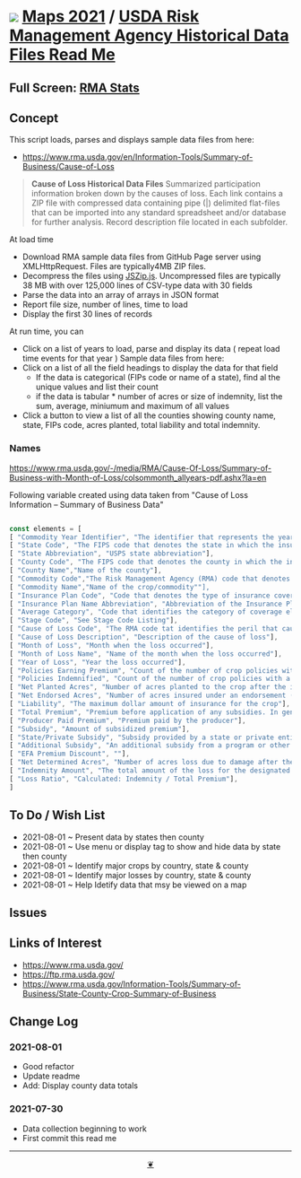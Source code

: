 # [![](https://theo-armour.github.io/maps-2021/lib/assets/icons/mark-github.svg )](https://github.com/theo-armour/maps-2021/tree/main/sandbox/rma-stats "Source code on GitHub" ) [Maps 2021]( https://theo-armour.github.io/maps-2021/ "Home page" ) / [USDA Risk Management Agency Historical Data Files Read Me]( https://theo-armour.github.io/maps-2021/#sandbox/rma-stats/README.md)


<!--@@@
<div class=iframe-resize ><iframe src=https://theo-armour.github.io/maps-2021/sandbox/rma-stats/ height=100% width=100% ></iframe></div>
_"RMA Stats" in a resizable window. One finger to rotate. Two to zoom._
@@@-->


## Full Screen: [RMA Stats]( https://theo-armour.github.io/maps-2021/sandbox/rma-stats/ )


## Concept

This script loads, parses and displays sample data files from here:

* https://www.rma.usda.gov/en/Information-Tools/Summary-of-Business/Cause-of-Loss

><b>Cause of Loss Historical Data Files</b>
>Summarized participation information broken down by the causes of loss. Each link contains a ZIP file with compressed data containing pipe (|) delimited flat-files that can be imported into any standard spreadsheet and/or database for further analysis. Record description file located in each subfolder.

At load time

* Download RMA sample data files from GitHub Page server using XMLHttpRequest. Files are typically4MB ZIP files.
* Decompress the files using [JSZip.js]( https://stuk.github.io/jszip/ ). Uncompressed files are typically 38 MB with over 125,000 lines of CSV-type data with 30 fields
* Parse the data into an array of arrays in JSON format
* Report file size, number of lines, time to load
* Display the first 30 lines of records

At run time, you can

* Click on a list of years to load, parse and display its data ( repeat load time events for that year )
Sample data files from here:
* Click on a list of all the field headings to display the data for that field
	* If the data is categorical (FIPs code or name of a state), find al the unique values and list their count
	* if the data is tabular * number of acres or size of indemnity, list the sum, average, miniumum and maximum of all values
* Click a button to view a list of all the counties showing county name, state, FIPs code, acres planted, total liability and total indemnity.

### Names

https://www.rma.usda.gov/-/media/RMA/Cause-Of-Loss/Summary-of-Business-with-Month-of-Loss/colsommonth_allyears-pdf.ashx?la=en

Following variable created using data taken from "Cause of Loss Information – Summary of Business Data"

``` JavaScript

const elements = [
[ "Commodity Year Identifier", "The identifier that represents the year in which the crop commodity is normally harvested and indicates the policy year for which coverage was provided"],
[ "State Code", "The FIPS code that denotes the state in which the insured farm is located"],
[ "State Abbreviation", "USPS state abbreviation"],
[ "County Code", "The FIPS code that denotes the county in which the insured farm is located"],
[ "County Name","Name of the county"],
[ "Commodity Code","The Risk Management Agency (RMA) code that denotes the crop/commodity for which the policy is issued"],
[ "Commodity Name","Name of the crop/commodity""],
[ "Insurance Plan Code", "Code that denotes the type of insurance coverage is selected for the insured crop (e.g.APH, Revenue, Dollar, etc.)"],
[ "Insurance Plan Name Abbreviation", "Abbreviation of the Insurance Plan Name"],
[ "Average Category", "Code that identifies the category of coverage elected :A = Buyup ; C = CAT ; E = Existing Coverage Policy ; L = Limited Coverage""],
[ "Stage Code", "See Stage Code Listing"],
[ "Cause of Loss Code", "The RMA code tat identifies the peril that caused the loss on the crop"],
[ "Cause of Loss Description", "Description of the cause of loss"],
[ "Month of Loss", "Month when the loss occurred"],
[ "Month of Loss Name", "Name of the month when the loss occurred"],
[ "Year of Loss", "Year the loss occurred"],
[ "Policies Earning Premium", "Count of the number of crop policies with premium NOTE : Not available for years prior to 1989"],
[ "Policies Indemnified", "Count of the number of crop policies with a reported loss"],
[ "Net Planted Acres", "Number of acres planted to the crop after the insured’s share is applied"],
[ "Net Endorsed Acres", "Number of acres insured under an endorsement (e.g. SCO, STAX, Margin Protction)"],
[ "Liability", "The maximum dollar amount of insurance for the crop"],
[ "Total Premium", "Premium before application of any subsidies. In general, the base premium rates times liability (Also called the base premium)"],
[ "Producer Paid Premium", "Premium paid by the producer"],
[ "Subsidy", "Amount of subsidized premium"],
[ "State/Private Subsidy", "Subsidy provided by a state or private entity"],
[ "Additional Subsidy", "An additional subsidy from a program or other process. 2021 Additional subsidy represents Pandemic Cover Crop Program amount"],
[ "EFA Premium Discount", ""],
[ "Net Determined Acres", "Number of acres loss due to damage after the insured’s share is applied"],
[ "Indemnity Amount", "The total amount of the loss for the designated peril"],
[ "Loss Ratio", "Calculated: Indemnity / Total Premium"],
]

```

## To Do / Wish List

* 2021-08-01 ~ Present data by states then county
* 2021-08-01 ~ Use menu or display tag to show and hide data by state then county
* 2021-08-01 ~ Identify major crops by country, state & county
* 2021-08-01 ~ Identify major losses by country, state & county
* 2021-08-01 ~ Help Idetify data that msy be viewed on a map

## Issues


## Links of Interest


* https://www.rma.usda.gov/
* https://ftp.rma.usda.gov/
* https://www.rma.usda.gov/Information-Tools/Summary-of-Business/State-County-Crop-Summary-of-Business


## Change Log

### 2021-08-01

* Good refactor
* Update readme
* Add: Display county data totals

### 2021-07-30

* Data collection beginning to work
* First commit this read me


***

<center title="Hello! Click me to go up to the top" ><a class=aDingbat href=javascript:window.scrollTo(0,0);> ❦ </a></center>
